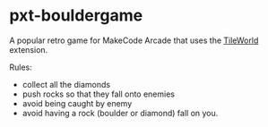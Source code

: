# pxt-bouldergame

A popular retro game for MakeCode Arcade that uses the [TileWorld](https://github.com/pxt-tileworld) extension.

Rules:
- collect all the diamonds
- push rocks so that they fall onto enemies
- avoid being caught by enemy
- avoid having a rock (boulder or diamond) fall on you.


